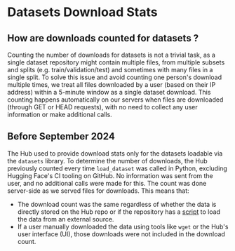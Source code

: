 # Datasets Download Stats

## How are downloads counted for datasets ?

Counting the number of downloads for datasets is not a trivial task, as a single dataset repository might contain multiple files, from multiple subsets and splits (e.g. train/validation/test) and sometimes with many files in a single split. To solve this issue and avoid counting one person's download multiple times, we treat all files downloaded by a user (based on their IP address) within a 5-minute window as a single dataset download. This counting happens automatically on our servers when files are downloaded (through GET or HEAD requests), with no need to collect any user information or make additional calls.

## Before September 2024

The Hub used to provide download stats only for the datasets loadable via the `datasets` library. To determine the number of downloads, the Hub previously counted every time `load_dataset` was called in Python, excluding Hugging Face's CI tooling on GitHub. No information was sent from the user, and no additional calls were made for this. The count was done server-side as we served files for downloads. This means that:

* The download count was the same regardless of whether the data is directly stored on the Hub repo or if the repository has a [script](/docs/datasets/dataset_script) to load the data from an external source.
* If a user manually downloaded the data using tools like `wget` or the Hub's user interface (UI), those downloads were not included in the download count.
